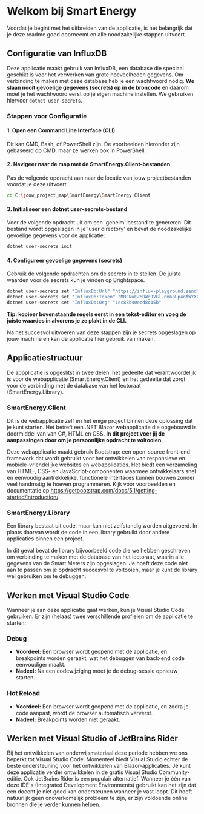 # Welkom bij Smart Energy

Voordat je begint met het uitbreiden van de applicatie, is het belangrijk dat je deze readme goed doorneemt en alle noodzakelijke stappen uitvoert.

## Configuratie van InfluxDB

Deze applicatie maakt gebruik van InfluxDB, een database die speciaal geschikt is voor het verwerken van grote hoeveelheden gegevens. Om verbinding te maken met deze database heb je een wachtwoord nodig. **We slaan nooit gevoelige gegevens (secrets) op in de broncode** en daarom moet je het wachtwoord eerst op je eigen machine instellen. We gebruiken hiervoor `dotnet user-secrets`.

### Stappen voor Configuratie

#### 1. Open een Command Line Interface (CLI)

Dit kan CMD, Bash, of PowerShell zijn. De voorbeelden hieronder zijn gebaseerd op CMD, maar ze werken ook in PowerShell.

#### 2. Navigeer naar de map met de SmartEnergy.Client-bestanden

Pas de volgende opdracht aan naar de locatie van jouw projectbestanden voordat je deze uitvoert.

```sh
cd C:\jouw_project_map\SmartEnergy\SmartEnergy.Client
```

#### 3. Initialiseer een dotnet user-secrets-bestand

Voer de volgende opdracht uit om een 'geheim' bestand te genereren. Dit bestand wordt opgeslagen in je 'user directory' en bevat de noodzakelijke gevoelige gegevens voor de applicatie:

```sh
dotnet user-secrets init
```

#### 4. Configureer gevoelige gegevens (secrets)

Gebruik de volgende opdrachten om de secrets in te stellen. De juiste waarden voor de secrets kun je vinden op Brightspace.

```sh
dotnet user-secrets set "InfluxDb:Url" "https://influx-playground.sendlab.nl/"
dotnet user-secrets set "InfluxDb:Token" "MBCNuEZ6DWgJVGl-nm6pUp4dfWYXOOrIRbiQ4VgyLfA4FhQAHYSdseQ3VDclVRDGCmUPtW2IkEQ2EcZiEAuTRg=="
dotnet user-secrets set "InfluxDb:Org" "1ec88b40ecd8c15b"
```

**Tip: kopieer bovenstaande regels eerst in een tekst-editor en voeg de juiste waardes in alvorens je ze plakt in de CLI.**

Na het succesvol uitvoeren van deze stappen zijn je secrets opgeslagen op jouw machine en kan de applicatie hier gebruik van maken.

## Applicatiestructuur

De appplicatie is opgeslitst in twee delen: het gedeelte dat verantwoordelijk is voor de webapplicatie (SmartEnergy.Client) en het gedeelte dat zorgt voor de verbinding met de database van het lectoraat (SmartEnergy.Library).

### SmartEnergy.Client

Dit is de webapplicatie zelf en het enige project binnen deze oplossing dat je kunt starten. Het betreft een .NET Blazor webapplicatie die opgebouwd is doormiddel van van C#, HTML en CSS. **In dit project voer jij de aanpassingen door om je persoonlijke opdracht te voltooien**.

Deze webapplicatie maakt gebruik Bootstrap: een open-source front-end framework dat wordt gebruikt voor het ontwikkelen van responsieve en mobiele-vriendelijke websites en webapplicaties. Het biedt een verzameling van HTML-, CSS- en JavaScript-componenten waarmee ontwikkelaars snel en eenvoudig aantrekkelijke, functionele interfaces kunnen bouwen zonder veel handmatig te hoeven programmeren. Kijk voor voorbeelden en documentatie op https://getbootstrap.com/docs/5.1/getting-started/introduction/.

### SmartEnergy.Library

Een library bestaat uit code, maar kan niet zelfstandig worden uitgevoerd. In plaats daarvan wordt de code in een library gebruikt door andere applicaties binnen een project.

In dit geval bevat de library bijvoorbeeld code die we hebben geschreven om verbinding te maken met de database van het lectoraat, waarin alle gegevens van de Smart Meters zijn opgeslagen. Je hoeft deze code niet aan te passen om je opdracht succesvol te voltooien, maar je kunt de library wel gebruiken om te debuggen.

## Werken met Visual Studio Code

Wanneer je aan deze applicatie gaat werken, kun je Visual Studio Code gebruiken. Er zijn (helaas) twee verschillende profielen om de applicatie te starten:

### Debug

- **Voordeel:** Een browser wordt geopend met de applicatie, en breakpoints worden geraakt, wat het debuggen van back-end code eenvoudiger maakt.
- **Nadeel:** Na een codewijziging moet je de debug-sessie opnieuw starten.

### Hot Reload

- **Voordeel:** Een browser wordt geopend met de applicatie, en zodra je code aanpast, wordt de browser automatisch ververst.
- **Nadeel:** Breakpoints worden niet geraakt.

## Werken met Visual Studio of JetBrains Rider

Bij het ontwikkelen van onderwijsmateriaal deze periode hebben we ons beperkt tot Visual Studio Code. Momenteel biedt Visual Studio echter de beste ondersteuning voor het ontwikkelen van Blazor-applicaties. Je kunt deze applicatie verder ontwikkelen in de gratis Visual Studio Community-editie. Ook JetBrains Rider is een populair alternatief. Wanneer je één van deze IDE's (Integrated Development Environments) gebruikt kan het zijn dat een docent je niet goed kan ondersteunen wanneer je vast loopt. Dit hoeft natuurlijk geen onoverkomelijk probleem te zijn, er zijn voldoende online bronnen die je verder kunnen helpen.
